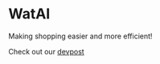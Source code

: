 # WatAI

Making shopping easier and more efficient! 

Check out our [devpost](https://devpost.com/software/comparasum) 
